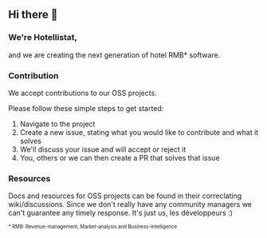## Hi there 👋

### We're Hotellistat,

and we are creating the next generation of hotel RMB* software.

### Contribution

We accept contributions to our OSS projects. 

Please follow these simple steps to get started:

1. Navigate to the project
2. Create a new issue, stating what you would like to contribute and what it solves
3. We'll discuss your issue and will accept or reject it
4. You, others or we can then create a PR that solves that issue

### Resources

Docs and resources for OSS projects can be found in their correclating wiki/discussions.
Since we don't really have any community managers we can't guarantee any timely response. It's just us, les développeurs :)


<sub><sup>* RMB: Revenue-management, Market-analysis and Business-intelligence</sup></sub>
